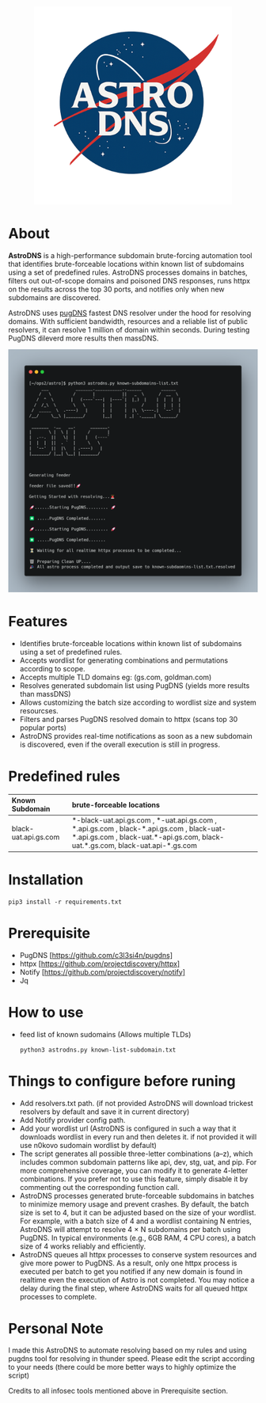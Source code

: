 <p align="center"><img src="AstroDNS1.png" width="400"></p>

# About
**AstroDNS** is a high-performance subdomain brute-forcing automation tool that identifies brute-forceable locations within known list of subdomains using a set of predefined rules. AstroDNS processes domains in batches, filters out out-of-scope domains and poisoned DNS responses, runs httpx on the results across the top 30 ports, and notifies only when new subdomains are discovered.

AstroDNS uses [pugDNS](https://github.com/c3l3si4n/pugdns) fastest DNS resolver under the hood for resolving domains. With sufficient bandwidth, resources and a reliable list of public resolvers, it can resolve 1 million of domain within seconds. During testing PugDNS dileverd more results then massDNS.

<p align="left"><img src="useage.png" width="700"></p>

# Features
 - Identifies brute-forceable locations within known list of subdomains using a set of predefined rules.
 - Accepts wordlist for generating combinations and permutations according to scope.
 - Accepts multiple TLD domains eg: (gs.com, goldman.com)
 - Resolves generated subdomain list using PugDNS (yields more results than massDNS)
 - Allows customizing the batch size according to wordlist size and system resourcses.
 - Filters and parses PugDNS resolved domain to httpx (scans top 30 popular ports)
 - AstroDNS provides real-time notifications as soon as a new subdomain is discovered, even if the overall execution is still in progress.

# Predefined rules

| Known Subdomain | brute-forceable locations |
| :------ | :------- 
| black-uat.api.gs.com  | \*-black-uat.api.gs.com , \*-uat.api.gs.com , \*.api.gs.com , black-\*.api.gs.com , black-uat-\*.api.gs.com , black-uat.\*-api.gs.com, black-uat.\*.gs.com, black-uat.api-\*.gs.com |

# Installation
```
pip3 install -r requirements.txt
```
# Prerequisite
 - PugDNS     [https://github.com/c3l3si4n/pugdns]
 - httpx     [https://github.com/projectdiscovery/httpx]
 - Notify    [https://github.com/projectdiscovery/notify]
 - Jq


# How to use
- feed list of known sudomains (Allows multiple TLDs)
  
  ```
  python3 astrodns.py known-list-subdomain.txt
  ```
  
# Things to configure before runing
- Add resolvers.txt path. (if not provided AstroDNS will download trickest resolvers by default and save it in current directory)
- Add Notify provider config path.
- Add your wordlist url (AstroDNS is configured in such a way that it downloads wordlist in every run and then deletes it. if not provided it will use n0kovo sudomain wordlist by default)
- The script generates all possible three-letter combinations (a–z), which includes common subdomain patterns like api, dev, stg, uat, and pip. For more comprehensive coverage, you can modify it to generate 4-letter combinations. If you prefer not to use this feature, simply disable it by commenting out the corresponding function call.
- AstroDNS processes generated brute-forceable subdomains in batches to minimize memory usage and prevent crashes. By default, the batch size is set to 4, but it can be adjusted based on the size of your wordlist. For example, with a batch size of 4 and a wordlist containing N entries, AstroDNS will attempt to resolve 4 × N subdomains per batch using PugDNS. In typical environments (e.g., 6GB RAM, 4 CPU cores), a batch size of 4 works reliably and efficiently.
- AstroDNS queues all httpx processes to conserve system resources and give more power to PugDNS. As a result, only one httpx process is executed per batch to get you notified if any new domain is found in realtime even the execution of Astro is not completed. You may notice a delay during the final step, where AstroDNS waits for all queued httpx processes to complete.

# Personal Note
I made this AstroDNS to automate resolving based on my rules and using pugdns tool for resolving in thunder speed. Please edit the script according to your needs (there could be more better ways to highly optimize the script)

Credits to all infosec tools mentioned above in Prerequisite section.
